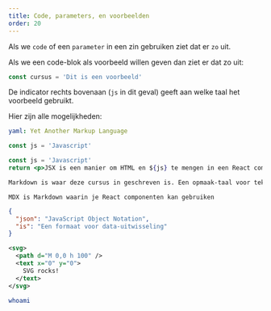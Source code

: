 ```yaml
---
title: Code, parameters, en voorbeelden
order: 20
---
```


Als we `code` of een `parameter` in een zin gebruiken ziet dat er `zo` uit.

Als we een code-blok als voorbeeld willen geven dan ziet er dat zo uit:

```js
const cursus = 'Dit is een voorbeeld'
```

De indicator rechts bovenaan (`js` in dit geval) geeft aan welke taal het voorbeeld gebruikt.

Hier zijn alle mogelijkheden:

```yaml
yaml: Yet Another Markup Language
```
```js
const js = 'Javascript'
```
```jsx
const js = 'Javascript'
return <p>JSX is een manier om HTML en ${js} te mengen in een React component</p>
```
```md
Markdown is waar deze cursus in geschreven is. Een opmaak-taal voor tekst die eenvoudiger is dan HTML
```
```mdx
MDX is Markdown waarin je React componenten kan gebruiken
```
```json
{
  "json": "JavaScript Object Notation",
  "is": "Een formaat voor data-uitwisseling"
}
```
```svg
<svg>
  <path d="M 0,0 h 100" />
  <text x="0" y="0">
    SVG rocks!
  </text>
</svg>
```
```bash
whoami
```

